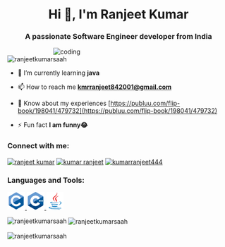 <h1 align="center">Hi 👋, I'm Ranjeet Kumar</h1>
<h3 align="center">A passionate Software Engineer developer from India</h3>
<img align="right" alt="coding" width="400" src="">
<p align="left"> <img src="https://komarev.com/ghpvc/?username=ranjeetkumarsaah&label=Profile%20views&color=0e75b6&style=flat" alt="ranjeetkumarsaah" /> </p>

- 🌱 I’m currently learning **java**

- 📫 How to reach me **kmrranjeet842001@gmail.com**

- 📄 Know about my experiences [https://publuu.com/flip-book/198041/479732](https://publuu.com/flip-book/198041/479732)

- ⚡ Fun fact **I am funny😂**

<h3 align="left">Connect with me:</h3>
<p align="left">
<a href="https://linkedin.com/in/ranjeet kumar" target="blank"><img align="center" src="https://raw.githubusercontent.com/rahuldkjain/github-profile-readme-generator/master/src/images/icons/Social/linked-in-alt.svg" alt="ranjeet kumar" height="30" width="40" /></a>
<a href="https://fb.com/kumar ranjeet" target="blank"><img align="center" src="https://raw.githubusercontent.com/rahuldkjain/github-profile-readme-generator/master/src/images/icons/Social/facebook.svg" alt="kumar ranjeet" height="30" width="40" /></a>
<a href="https://instagram.com/kumarranjeet444" target="blank"><img align="center" src="https://raw.githubusercontent.com/rahuldkjain/github-profile-readme-generator/master/src/images/icons/Social/instagram.svg" alt="kumarranjeet444" height="30" width="40" /></a>
</p>

<h3 align="left">Languages and Tools:</h3>
<p align="left"> <a href="https://www.cprogramming.com/" target="_blank" rel="noreferrer"> <img src="https://raw.githubusercontent.com/devicons/devicon/master/icons/c/c-original.svg" alt="c" width="40" height="40"/> </a> <a href="https://www.w3schools.com/cpp/" target="_blank" rel="noreferrer"> <img src="https://raw.githubusercontent.com/devicons/devicon/master/icons/cplusplus/cplusplus-original.svg" alt="cplusplus" width="40" height="40"/> </a> <a href="https://www.java.com" target="_blank" rel="noreferrer"> <img src="https://raw.githubusercontent.com/devicons/devicon/master/icons/java/java-original.svg" alt="java" width="40" height="40"/> </a> </p>

<p><img align="left" src="https://github-readme-stats.vercel.app/api/top-langs?username=ranjeetkumarsaah&show_icons=true&locale=en&layout=compact" alt="ranjeetkumarsaah" /></p>

<p>&nbsp;<img align="center" src="https://github-readme-stats.vercel.app/api?username=ranjeetkumarsaah&show_icons=true&locale=en" alt="ranjeetkumarsaah" /></p>

<p><img align="center" src="https://github-readme-streak-stats.herokuapp.com/?user=ranjeetkumarsaah&" alt="ranjeetkumarsaah" /></p>
